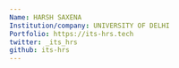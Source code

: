 ```yaml
---
Name: HARSH SAXENA
Institution/company: UNIVERSITY OF DELHI
Portfolio: https://its-hrs.tech
twitter: _its_hrs
github: its-hrs
---
```

